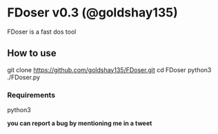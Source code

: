 # FDoser v0.3 (@goldshay135)

FDoser is a fast dos tool

## How to use
  git clone https://github.com/goldshay135/FDoser.git
  cd FDoser
  python3 ./FDoser.py

### Requirements
  python3

**you can report a bug by mentioning me in a tweet**
